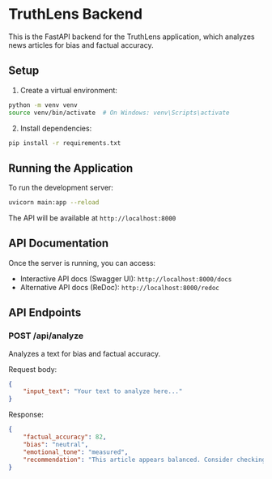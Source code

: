 # TruthLens Backend

This is the FastAPI backend for the TruthLens application, which analyzes news articles for bias and factual accuracy.

## Setup

1. Create a virtual environment:
```bash
python -m venv venv
source venv/bin/activate  # On Windows: venv\Scripts\activate
```

2. Install dependencies:
```bash
pip install -r requirements.txt
```

## Running the Application

To run the development server:
```bash
uvicorn main:app --reload
```

The API will be available at `http://localhost:8000`

## API Documentation

Once the server is running, you can access:
- Interactive API docs (Swagger UI): `http://localhost:8000/docs`
- Alternative API docs (ReDoc): `http://localhost:8000/redoc`

## API Endpoints

### POST /api/analyze
Analyzes a text for bias and factual accuracy.

Request body:
```json
{
    "input_text": "Your text to analyze here..."
}
```

Response:
```json
{
    "factual_accuracy": 82,
    "bias": "neutral",
    "emotional_tone": "measured",
    "recommendation": "This article appears balanced. Consider checking the sources to confirm accuracy."
}
``` 